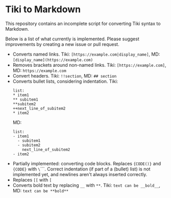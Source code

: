 # Tiki to Markdown
This repository contains an incomplete script for converting Tiki syntax to Markdown.

Below is a list of what currently is implemented. Please suggest improvements by creating a new issue or pull request.
- Converts named links. Tiki: `[https://example.com|display_name]`, MD: `[display_name](https://example.com)`
- Removes brackets around non-named links. Tiki: `[https://example.com]`, MD: `https://example.com`
- Convert headers. Tiki: `!!section`, MD: `## section`
- Converts bullet lists, considering indentation. Tiki:
  ```
  list:
  * item1
  ** subitem1
  **subitem2
  ++next_line_of_subitem2
  * item2
  ```
  MD:
  ```
  list:
  - item1
    - subitem1
    - subitem2
      next_line_of_subitem2
  - item2
  ```
- Partially implemented: converting code blocks. Replaces `{CODE()}` and  `{CODE}` with `\`\`\``. Correct indentation (if part of a (bullet) list) is not implemented yet, and newlines aren't always inserted correctly.
- Replaces `[[` with `[`
- Converts bold text by replacing `__` with `**`. Tiki: `text can be __bold__`, MD: `text can be **bold**`